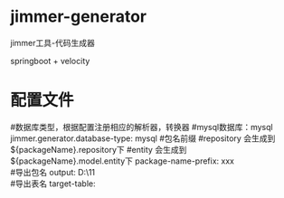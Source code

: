 # jimmer-generator
jimmer工具-代码生成器

springboot + velocity
# 配置文件
#数据库类型，根据配置注册相应的解析器，转换器
#mysql数据库：mysql
jimmer.generator.database-type: mysql
#包名前缀
#repository 会生成到 ${packageName}.repository下
#entity 会生成到 ${packageName}.model.entity下
package-name-prefix: xxx    
#导出包名
output: D:\11    
#导出表名
target-table:    
    
    
